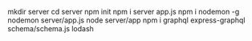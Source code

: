mkdir server
cd server
npm init
npm i server
app.js
npm i nodemon -g
nodemon server/app.js
node server/app
npm i graphql express-graphql
schema/schema.js
lodash

